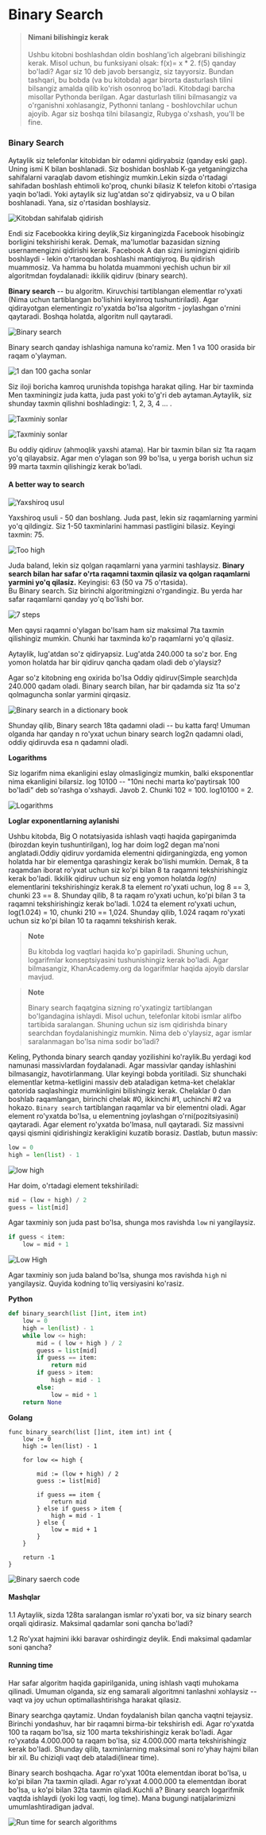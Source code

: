# Binary Search

> #### Nimani bilishingiz kerak
>
> Ushbu kitobni boshlashdan oldin boshlang'ich algebrani bilishingiz kerak. Misol uchun, bu funksiyani olsak: f(x)= x \* 2. f(5) qanday bo'ladi? Agar siz 10 deb javob bersangiz, siz tayyorsiz. Bundan tashqari, bu bobda (va bu kitobda) agar birorta dasturlash tilini bilsangiz amalda qilib ko'rish osonroq bo'ladi. Kitobdagi barcha misollar Pythonda berilgan. Agar dasturlash tilini bilmasangiz va o'rganishni xohlasangiz, Pythonni tanlang - boshlovchilar uchun ajoyib. Agar siz boshqa tilni bilasangiz, Rubyga o'xshash, you'll be fine.

### Binary Search

Aytaylik siz telefonlar kitobidan bir odamni qidiryabsiz (qanday eski gap). Uning ismi K bilan boshlanadi. Siz boshidan boshlab K-ga yetganingizcha sahifalarni varaqlab davom etishingiz mumkin.Lekin sizda o'rtadagi sahifadan boshlash ehtimoli ko'proq, chunki bilasiz K telefon kitobi o'rtasiga yaqin bo'ladi. Yoki aytaylik siz lug'atdan so'z qidiryabsiz, va u O bilan boshlanadi. Yana, siz o'rtasidan boshlaysiz.

![Kitobdan sahifalab qidirish](image-0.png)

Endi siz Facebookka kiring deylik,Siz kirganingizda Facebook hisobingiz borligini tekshirishi kerak. Demak, ma'lumotlar bazasidan sizning usernamengizni qidirishi kerak. Facebook A dan sizni ismingizni qidirib boshlaydi - lekin o'rtaroqdan boshlashi mantiqiyroq. Bu qidirish muammosiz. Va hamma bu holatda muammoni yechish uchun bir xil algoritmdan foydalanadi: ikkilik qidiruv (binary search).

**Binary search** -- bu algoritm. Kiruvchisi tartiblangan elementlar ro'yxati (Nima uchun tartiblangan bo'lishini keyinroq tushuntiriladi). Agar qidirayotgan elementingiz ro'yxatda bo'lsa algoritm - joylashgan o'rnini qaytaradi. Boshqa holatda, algoritm null qaytaradi.

![Binary search](image-1.png)

Binary search qanday ishlashiga namuna ko'ramiz. Men 1 va 100 orasida bir raqam o'ylayman.

![1 dan 100 gacha sonlar](image.png)

Siz iloji boricha kamroq urunishda topishga harakat qiling. Har bir taxminda Men taxminingiz juda katta, juda past yoki to'g'ri deb aytaman.Aytaylik, siz shunday taxmin qilishni boshladingiz: 1, 2, 3, 4 ... .

![Taxminiy sonlar](image-2.png)

![Taxminiy sonlar](image-3.png)

Bu oddiy qidiruv (ahmoqlik yaxshi atama). Har bir taxmin bilan siz 1ta raqam yo'q qilayabsiz. Agar men o'ylagan son 99 bo'lsa, u yerga borish uchun siz 99 marta taxmin qilishingiz kerak bo'ladi.

#### A better way to search



![Yaxshiroq usul](image-4.png)



Yaxshiroq usuli - 50 dan boshlang. Juda past, lekin siz raqamlarning yarmini yo'q qildingiz. Siz 1-50 taxminlarini hammasi pastligini bilasiz. Keyingi taxmin: 75.

![Too high](image-5.png)

Juda baland, lekin siz qolgan raqamlarni yana yarmini tashlaysiz. **Binary search bilan har safar o'rta raqamni taxmin qilasiz va qolgan raqamlarni yarmini yo'q qilasiz.** Keyingisi: 63 (50 va 75 o'rtasida).\
Bu Binary search. Siz birinchi algoritmingizni o'rgandingiz. Bu yerda har safar raqamlarni qanday yo'q bo'lishi bor.

![7 steps](image-6.png)

Men qaysi raqamni o'ylagan bo'lsam ham siz maksimal 7ta taxmin qilishingiz mumkin. Chunki har taxminda ko'p raqamlarni yo'q qilasiz.

Aytaylik, lug'atdan so'z qidiryapsiz. Lug'atda 240.000 ta so'z bor. Eng yomon holatda har bir qidiruv qancha qadam oladi deb o'ylaysiz?

Agar so'z kitobning eng oxirida bo'lsa Oddiy qidiruv(Simple search)da 240.000 qadam oladi. Binary search bilan, har bir qadamda siz 1ta so'z qolmaguncha sonlar yarmini qirqasiz.

![Binary search in a dictionary book](image-7.png)

Shunday qilib, Binary search 18ta qadamni oladi -- bu katta farq! Umuman olganda har qanday n ro'yxat uchun binary search log2n qadamni oladi, oddiy qidiruvda esa n qadamni oladi.

**Logarithms**

Siz logarifm nima ekanligini eslay olmasligingiz mumkin, balki eksponentlar nima ekanligini bilarsiz. log 10100 -- "10ni nechi marta ko'paytirsak 100 bo'ladi" deb so'rashga o'xshaydi. Javob 2. Chunki 102 = 100. log10100 = 2.

![Logarithms](image-8.png)

**Loglar exponentlarning aylanishi**

Ushbu kitobda, Big O notatsiyasida ishlash vaqti haqida gapirganimda (birozdan keyin tushuntirilgan), log har doim log2 degan ma'noni anglatadi.Oddiy qidiruv yordamida elementni qidirganingizda, eng yomon holatda har bir elementga qarashingiz kerak bo'lishi mumkin. Demak, 8 ta raqamdan iborat ro'yxat uchun siz ko'pi bilan 8 ta raqamni tekshirishingiz kerak bo'ladi. Ikkilik qidiruv uchun siz eng yomon holatda _log(n)_ elementlarini tekshirishingiz kerak.8 ta element ro'yxati uchun, log 8 == 3, chunki 23 == 8. Shunday qilib, 8 ta raqam ro'yxati uchun, ko'pi bilan 3 ta raqamni tekshirishingiz kerak bo'ladi. 1.024 ta element roʻyxati uchun, log(1.024) = 10, chunki 210 == 1,024. Shunday qilib, 1.024 raqam ro'yxati uchun siz ko'pi bilan 10 ta raqamni tekshirish kerak.

> **Note**
>
> Bu kitobda log vaqtlari haqida ko'p gapiriladi. Shuning uchun, logarifmlar konseptsiyasini tushunishingiz kerak bo'ladi. Agar bilmasangiz, KhanAcademy.org da logarifmlar haqida ajoyib darslar mavjud.

> **Note**
>
> Binary search faqatgina sizning ro'yxatingiz tartiblangan bo'lgandagina ishlaydi. Misol uchun, telefonlar kitobi ismlar alifbo tartibida saralangan. Shuning uchun siz ism qidirishda binary searchdan foydalanishingiz mumkin. Nima deb o'ylaysiz, agar ismlar saralanmagan bo'lsa nima sodir bo'ladi?

Keling, Pythonda binary search qanday yozilishini ko'raylik.Bu yerdagi kod namunasi massivlardan foydalanadi. Agar massivlar qanday ishlashini bilmasangiz, havotirlanmang. Ular keyingi bobda yoritiladi. Siz shunchaki elementlar ketma-ketligini massiv deb ataladigan ketma-ket chelaklar qatorida saqlashingiz mumkinligini bilishingiz kerak. Chelaklar 0 dan boshlab raqamlangan, birinchi chelak #0, ikkinchi #1, uchinchi #2 va hokazo. `Binary search` tartiblangan raqamlar va bir elementni oladi. Agar element ro'yxatda bo'lsa, u elementning joylashgan o'rni(pozitsiyasini) qaytaradi. Agar element ro'yxatda bo'lmasa, null qaytaradi. Siz massivni qaysi qismini qidirishingiz kerakligini kuzatib borasiz. Dastlab, butun massiv:

```python
low = 0
high = len(list) - 1
```

![low high](image-9.png)

Har doim, o'rtadagi element tekshiriladi:

```python
mid = (low + high) / 2
guess = list[mid]
```

Agar taxminiy son juda past bo'lsa, shunga mos ravishda `low` ni yangilaysiz.

```python
if guess < item:
	low = mid + 1
```

![Low High](image-10.png)

Agar taxminiy son juda baland bo'lsa, shunga mos ravishda `high` ni yangilaysiz. Quyida kodning to'liq versiyasini ko'rasiz.

**Python**

```python
def binary_search(list []int, item int)
    low = 0
    high = len(list) - 1
    while low <= high:
        mid = ( low + high ) / 2
        guess = list[mid]
        if guess == item:
            return mid
        if guess > item:
            high = mid - 1 
        else:
            low = mid + 1
    return None
```

**Golang**

```golang
func binary_search(list []int, item int) int {
	low := 0
	high := len(list) - 1

	for low <= high {

		mid := (low + high) / 2
		guess := list[mid]

		if guess == item {
			return mid
		} else if guess > item {
			high = mid - 1
		} else {
			low = mid + 1
		}
	}

	return -1
}
```

![Binary saerch code](image-11.png)

#### Mashqlar

1.1 Aytaylik, sizda 128ta saralangan ismlar ro'yxati bor, va siz binary search orqali qidirasiz. Maksimal qadamlar soni qancha bo'ladi?

1.2 Ro'yxat hajmini ikki baravar oshirdingiz deylik. Endi maksimal qadamlar soni qancha?

#### Running time

Har safar algoritm haqida gapirilganida, uning ishlash vaqti muhokama qilinadi. Umuman olganda, siz eng samarali algoritmni tanlashni xohlaysiz -- vaqt va joy uchun optimallashtirishga harakat qilasiz.

Binary searchga qaytamiz. Undan foydalanish bilan qancha vaqtni tejaysiz. Birinchi yondashuv, har bir raqamni birma-bir tekshirish edi. Agar ro'yxatda 100 ta raqam bo'lsa, siz 100 marta tekshirishingiz kerak bo'ladi. Agar ro'yxatda 4.000.000 ta raqam bo'lsa, siz 4.000.000 marta tekshirishingiz kerak bo'ladi. Shunday qilib, taxminlarning maksimal soni ro'yhay hajmi bilan bir xil. Bu chiziqli vaqt deb ataladi(linear time).

Binary search boshqacha. Agar ro'yxat 100ta elementdan iborat bo'lsa, u ko'pi bilan 7ta taxmin qiladi. Agar ro'yxat 4.000.000 ta elementdan iborat bo'lsa, u ko'pi bilan 32ta taxmin qiladi.Kuchli a? Binary search logarifmik vaqtda ishlaydi (yoki log vaqti, log time). Mana bugungi natijalarimizni umumlashtiradigan jadval.

![Run time for search algorithms](image-12.png)
